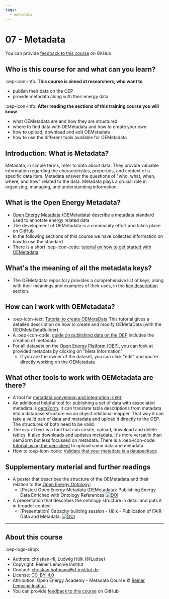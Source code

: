 ```yaml
---
tags:
  - metadata
---
```


# 07 - Metadata

You can provide [feedback to this course](https://github.com/OpenEnergyPlatform/academy/issues/187) on GitHub

## Who is this course for and what can you learn?

:oep-icon-info: **This course is aimed at researchers, who want to**

- publish their data on the OEP
- provide metadata along with their energy data

:oep-icon-info: **After reading the sections of this training course you will know**

- what OEMetadata are and how they are structured
- where to find data with OEMetadata and how to create your own
- how to upload, download and edit OEMetadata
- how to use the different tools available for OEMetadata

## Introduction: What is Metadata?

Metadata, in simple terms, refer to data about data.
They provide valuable information regarding the characteristics, properties,
and context of a specific data item.
Metadata answer the questions of "who, what, when, where, and how" related to the data.
Metadata plays a crucial role in organizing, managing, and understanding information.

## What is the Open Energy Metadata?

- [Open Energy Metadata](https://github.com/OpenEnergyPlatform/oemetadata) (OEMetadata) describe a metadata standard used to annotate energy related data
- The development of OEMetadata is a community effort and takes place on [GitHub](https://github.com/OpenEnergyPlatform/oemetadata/issues)
- In the following sections of this course we have collected information on how to use the standard
- There is a short :oep-icon-code: [tutorial on how to get started with OEMetadata](../tutorials/99_other/getting_started_with_OEMetadata.ipynb)

## What's the meaning of all the metadata keys?

- The OEMetadata repository provides a comprehensive list of keys, along with their meanings and examples of their uses, in the [key description](https://github.com/OpenEnergyPlatform/oemetadata/blob/master/metadata/latest/metadata_key_description.md) section.

## How can I work with OEMetadata?

- :oep-icon-text: [Tutorial to create OEMetaData](../tutorials/99_other/oemetadata.md)
This tutorial gives a detailed description on how to create and modify OEMetaData (with the OEOMetaDataBuilder).
- A :oep-icon-code: [guide on publishing data on the OEP](../tutorials/99_other/OEP_Research_Data_Publishing_Guidebook.ipynb) includes the creation of metadata
- For all datasets on the [Open Energy Platform (OEP)](https://openenergyplatform.org/), you can look at provided metadata by clicking on "Meta Information"
  - If you are the owner of the dataset, you can click "edit" and you're directly working on the OEMetadata

## What other tools to work with OEMetadata are there?

- A tool for [metadata conversion and integration is `OMI`](https://github.com/OpenEnergyPlatform/omi)
- An additional helpful tool for publishing a set of data with associated metadata is [oem2orm](https://github.com/OpenEnergyPlatform/oem2orm). It can translate table descriptions from metadata into a database structure via an object relational mapper. That way it can take a valid pair of data and metadata and upload it directly to the OEP. The structures of both need to be valid.
- The `oep client` is a tool that can create, upload, download and delete tables. It also downloads and updates metadata. It's more versatile than oem2orm but less focussed on metadata. There is a :oep-icon-code: [tutorial using the oep-client](../../tutorials/02_oep_client/02_client_python_upload/) to upload some data and metadata
- How to :oep-icon-code: [Validate that your metadata is a datapackage](../tutorials/99_other/getting_started_with_OEMetadata.ipynb)

## Supplementary material and further readings

- A poster that describes the structure of the OEMetadata and their relation to the [Open Energy Ontology](05_ontology.md):
  - [Poster] Open Energy Metadata (OEMetadata): Publishing Energy Data Enriched with Ontology References [![DOI](https://zenodo.org/badge/DOI/10.5281/zenodo.8026863.svg)](https://doi.org/10.5281/zenodo.8026863)
- A presentation that describes the ontology structure in detail and puts it in broader context
  - [Presentation] Capacity building session - Hülk - Publication of FAIR Data and Metadata: [![DOI](https://zenodo.org/badge/DOI/10.5281/zenodo.7835380.svg)](https://doi.org/10.5281/zenodo.7835380)

---

## About this course

:oep-logo-sirop:

- Authors: christian-rli, Ludwig Hülk (@Ludee)
- Copyright: Reiner Lemoine Institut
- Contact: christian.hofmann@rl-institut.de
- License: [CC-BY-4.0](https://creativecommons.org/licenses/by/4.0/deed.en)
- Attribution: Open Energy Academy - Metadata Course © [Reiner Lemoine Institut](https://reiner-lemoine-institut.de/)
- You can provide [feedback to this course](https://github.com/OpenEnergyPlatform/academy/issues/187) on GitHub
